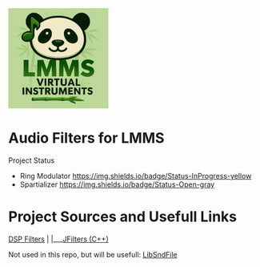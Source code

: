 <img src=".stuff/lmms_virt_logo.png" alt="LMMS Virtual Instruments Logo" width="200" />

# Audio Filters for LMMS

Project Status
* Ring Modulator  https://img.shields.io/badge/Status-InProgress-yellow
* Spartializer    https://img.shields.io/badge/Status-Open-gray

# Project Sources and Usefull Links

[DSP Filters](https://github.com/vinniefalco/DSPFilters)
|
|___[JFilters (C++)](https://github.com/Iunusov/JFilters)

Not used in this repo, but will be usefull:
[LibSndFile](https://github.com/libsndfile/libsndfile.git)

